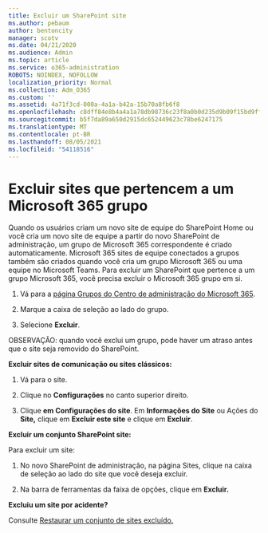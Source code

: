 ```yaml
---
title: Excluir um SharePoint site
ms.author: pebaum
author: bentoncity
manager: scotv
ms.date: 04/21/2020
ms.audience: Admin
ms.topic: article
ms.service: o365-administration
ROBOTS: NOINDEX, NOFOLLOW
localization_priority: Normal
ms.collection: Adm_O365
ms.custom: ''
ms.assetid: 4a71f3cd-000a-4a1a-b42a-15b70a8fb6f8
ms.openlocfilehash: c8dff84e8b4a4a1a78db98736c23f8a0b0d235d9b09f15bd9ff770785badb4f2
ms.sourcegitcommit: b5f7da89a650d2915dc652449623c78be6247175
ms.translationtype: MT
ms.contentlocale: pt-BR
ms.lasthandoff: 08/05/2021
ms.locfileid: "54118516"
---
```

# <a name="delete-sites-that-belong-to-a-microsoft-365-group"></a>Excluir sites que pertencem a um Microsoft 365 grupo

Quando os usuários criam um novo site de equipe do SharePoint Home ou você cria um novo site de equipe a partir do novo SharePoint de administração, um grupo de Microsoft 365 correspondente é criado automaticamente. Microsoft 365 sites de equipe conectados a grupos também são criados quando você cria um grupo Microsoft 365 ou uma equipe no Microsoft Teams. Para excluir um SharePoint que pertence a um grupo Microsoft 365, você precisa excluir o Microsoft 365 grupo em si. 
  
1. Vá para a [página Grupos do Centro de administração do Microsoft 365](https://portal.office.com/adminportal/home#/groups).
    
2. Marque a caixa de seleção ao lado do grupo.
    
3. Selecione **Excluir**.
    
OBSERVAÇÃO: quando você exclui um grupo, pode haver um atraso antes que o site seja removido do SharePoint.
  
**Excluir sites de comunicação ou sites clássicos:**

1. Vá para o site.
  
2. Clique no **Configurações** no canto superior direito. 
  
3. Clique **em Configurações do site**. Em **Informações do Site** ou Ações do **Site,** clique em **Excluir este site** e clique em **Excluir**.
  
**Excluir um conjunto SharePoint site:**

Para excluir um site:
  
1. No novo SharePoint de administração, na página Sites,  clique na caixa de seleção ao lado do site que você deseja excluir. 
    
2. Na barra de ferramentas da faixa de opções, clique em **Excluir.**
    
**Excluiu um site por acidente?**

Consulte [Restaurar um conjunto de sites excluído.](https://go.microsoft.com/fwlink/?linkid=867660)
  

